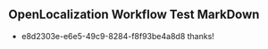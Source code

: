 ## OpenLocalization Workflow Test MarkDown
* e8d2303e-e6e5-49c9-8284-f8f93be4a8d8 thanks!

<!--HONumber=Jul16_HO2-->


